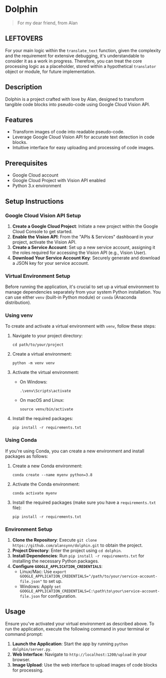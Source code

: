 # Dolphin

> For my dear friend, from Alan

## LEFTOVERS
For your main logic within the `translate_text` function, given the complexity and the requirement for extensive debugging, it's understandable to consider it as a work in progress. Therefore, you can treat the core processing logic as a placeholder, stored within a hypothetical `translator` object or module, for future implementation.

## Description
Dolphin is a project crafted with love by Alan, designed to transform tangible code blocks into pseudo-code using Google Cloud Vision API.

## Features
- Transform images of code into readable pseudo-code.
- Leverage Google Cloud Vision API for accurate text detection in code blocks.
- Intuitive interface for easy uploading and processing of code images.

## Prerequisites
- Google Cloud account
- Google Cloud Project with Vision API enabled
- Python 3.x environment

## Setup Instructions

### Google Cloud Vision API Setup
1. **Create a Google Cloud Project**: Initiate a new project within the Google Cloud Console to get started.
2. **Enable the Vision API**: From the "APIs & Services" dashboard in your project, activate the Vision API.
3. **Create a Service Account**: Set up a new service account, assigning it the roles required for accessing the Vision API (e.g., Vision User).
4. **Download Your Service Account Key**: Securely generate and download a JSON key for your service account.

### Virtual Environment Setup

Before running the application, it's crucial to set up a virtual environment to manage dependencies separately from your system Python installation. You can use either `venv` (built-in Python module) or `conda` (Anaconda distribution).

### Using venv

To create and activate a virtual environment with `venv`, follow these steps:

1. Navigate to your project directory:

    ```
    cd path/to/your/project
    ```

2. Create a virtual environment:

    ```
    python -m venv venv
    ```

3. Activate the virtual environment:

    - On Windows:

        ```
        .\venv\Scripts\activate
        ```

    - On macOS and Linux:

        ```
        source venv/bin/activate
        ```

4. Install the required packages:

    ```
    pip install -r requirements.txt
    ```

### Using Conda

If you're using Conda, you can create a new environment and install packages as follows:

1. Create a new Conda environment:

    ```
    conda create --name myenv python=3.8
    ```

2. Activate the Conda environment:

    ```
    conda activate myenv
    ```

3. Install the required packages (make sure you have a `requirements.txt` file):

    ```
    pip install -r requirements.txt
    ```

### Environment Setup
1. **Clone the Repository**: Execute `git clone https://github.com/alansynn/dolphin.git` to obtain the project.
2. **Project Directory**: Enter the project using `cd dolphin`.
3. **Install Dependencies**: Run `pip install -r requirements.txt` for installing the necessary Python packages.
4. **Configure `GOOGLE_APPLICATION_CREDENTIALS`**:
    - Linux/Mac: Use `export GOOGLE_APPLICATION_CREDENTIALS="/path/to/your/service-account-file.json"` to set up.
    - Windows: Apply `set GOOGLE_APPLICATION_CREDENTIALS=C:\path\to\your\service-account-file.json` for configuration.

## Usage

Ensure you've activated your virtual environment as described above. To run the application, execute the following command in your terminal or command prompt:

1. **Launch the Application**: Start the app by running `python dolphin/server.py`.
2. **Web Interface**: Navigate to `http://localhost:1200/upload` in your browser.
3. **Image Upload**: Use the web interface to upload images of code blocks for processing.